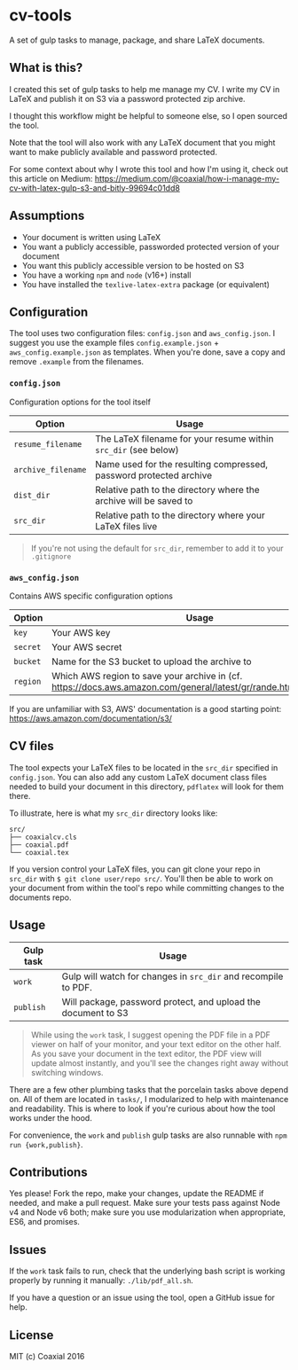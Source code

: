 # cv-tools

A set of gulp tasks to manage, package, and share LaTeX documents.

## What is this?

I created this set of gulp tasks to help me manage my CV. I write my CV in
LaTeX and publish it on S3 via a password protected zip archive.

I thought this workflow might be helpful to someone else, so I open sourced the
tool.

Note that the tool will also work with any LaTeX document that you might want
to make publicly available and password protected.

For some context about why I wrote this tool and how I'm using it, check out
this article on Medium:
https://medium.com/@coaxial/how-i-manage-my-cv-with-latex-gulp-s3-and-bitly-99694c01dd8

## Assumptions

- Your document is written using LaTeX
- You want a publicly accessible, passworded protected version of your document
- You want this publicly accessible version to be hosted on S3
- You have a working `npm` and `node` (v16+) install
- You have installed the `texlive-latex-extra` package (or equivalent)

## Configuration

The tool uses two configuration files: `config.json` and `aws_config.json`. I
suggest you use the example files `config.example.json` +
`aws_config.example.json` as templates. When you're done, save a copy and
remove `.example` from the filenames.

### `config.json`

Configuration options for the tool itself

| Option             | Usage                                                              |
| ------------------ | ------------------------------------------------------------------ |
| `resume_filename`  | The LaTeX filename for your resume within `src_dir` (see below)    |
| `archive_filename` | Name used for the resulting compressed, password protected archive |
| `dist_dir`         | Relative path to the directory where the archive will be saved to  |
| `src_dir`          | Relative path to the directory where your LaTeX files live         |

> If you're not using the default for `src_dir`, remember to add it to your
> `.gitignore`

### `aws_config.json`

Contains AWS specific configuration options

| Option   | Usage                                           |
| ---------| ----------------------------------------------- |
| `key`    | Your AWS key                                    |
| `secret` | Your AWS secret                                 |
| `bucket` | Name for the S3 bucket to upload the archive to |
| `region` | Which AWS region to save your archive in (cf.  https://docs.aws.amazon.com/general/latest/gr/rande.html#s3_region)       |

If you are unfamiliar with S3, AWS' documentation is a good starting point:
https://aws.amazon.com/documentation/s3/

## CV files

The tool expects your LaTeX files to be located in the `src_dir` specified in
`config.json`. You can also add any custom LaTeX document class files needed to
build your document in this directory, `pdflatex` will look for them there.

To illustrate, here is what my `src_dir` directory looks like:

```
src/
├── coaxialcv.cls
├── coaxial.pdf
└── coaxial.tex
```

If you version control your LaTeX files, you can git clone your repo in
`src_dir` with `$ git clone user/repo src/`. You'll then be able to work on
your document from within the tool's repo while committing changes to the
documents repo.

## Usage

| Gulp task | Usage |
| --- | --- |
| `work` | Gulp will watch for changes in `src_dir` and recompile to PDF.   |
| `publish` | Will package, password protect, and upload the document to S3 |

> While using the `work` task, I suggest opening the PDF file in a PDF viewer
> on half of your monitor, and your text editor on the other half. As you save
> your document in the text editor, the PDF view will update almost instantly,
> and you'll see the changes right away without switching windows.

There are a few other plumbing tasks that the porcelain tasks above depend on.
All of them are located in `tasks/`, I modularized to help with maintenance and
readability. This is where to look if you're curious about how the tool works
under the hood.

For convenience, the `work` and `publish` gulp tasks are also runnable with
`npm run {work,publish}`.


## Contributions

Yes please! Fork the repo, make your changes, update the README if needed, and
make a pull request. Make sure your tests pass against Node v4 and Node v6
both; make sure you use modularization when appropriate, ES6, and promises.

## Issues

If the `work` task fails to run, check that the underlying bash script is working
properly by running it manually: `./lib/pdf_all.sh`.

If you have a question or an issue using the tool, open a GitHub issue for
help.


## License

MIT (c) Coaxial 2016
